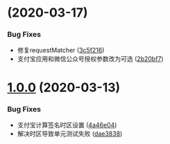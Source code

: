 # [](https://github.com/xuyuanxiang/janus-server-sdk/compare/v1.0.0...v) (2020-03-17)


### Bug Fixes

* 修复requestMatcher ([3c5f216](https://github.com/xuyuanxiang/janus-server-sdk/commit/3c5f216f90a187b2a1a7d2f2eee4e1d17954329f))
* 支付宝应用和微信公众号授权参数改为可选 ([2b20bf7](https://github.com/xuyuanxiang/janus-server-sdk/commit/2b20bf7d73a3336fbe379e7ceb76fd7b25b252a6))



# [1.0.0](https://github.com/xuyuanxiang/janus-server-sdk/compare/dae3838845cd04f8c6fc9b52be45df88fcaefd8e...v1.0.0) (2020-03-13)


### Bug Fixes

* 支付宝计算签名时区设置 ([4a46e04](https://github.com/xuyuanxiang/janus-server-sdk/commit/4a46e0494e0a79ef5a7481b1248e4cd4b0c6adf7))
* 解决时区导致单元测试失败 ([dae3838](https://github.com/xuyuanxiang/janus-server-sdk/commit/dae3838845cd04f8c6fc9b52be45df88fcaefd8e))



